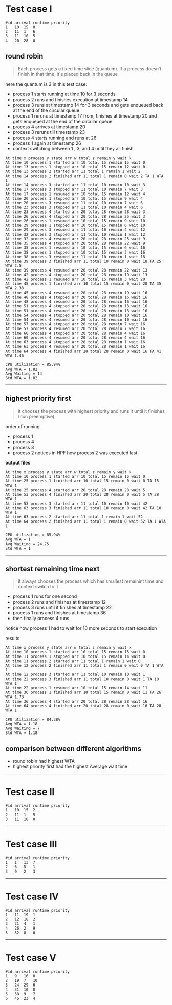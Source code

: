 
# Test case I

```
#id arrival runtime priority
1	10	15	8
2	11	1	6
3	11	10	5
4	20	28	0
```
## **round robin** 

>Each process gets a fixed time slice (quantum). If a process doesn’t finish in that time, it's placed back in the queue

here the quantum is 3 in this test case:

- process 1 starts running at time 10 for 3 seconds
- process 2 runs and finishes execution at timestamp 14 
- process 3 runs at timestamp 14 for 3 seconds and gets enqueued back at the end of the circular queue
- process 1 reruns at timestamp 17 from, finishes at timestamp 20 and gets enqueued at the end of the circular queue
- process 4 arrives at timestamp 20
- process 3 reruns till timestamp 23
- process 4 starts running and runs at 26 
- process 1 again at timestamp 26
- context switching between 1 , 3, and 4 until they all finish 


```
At time x process y state arr w total z remain y wait k
At time 10 process 1 started arr 10 total 15 remain 15 wait 0
At time 13 process 1 stopped arr 10 total 15 remain 12 wait 0
At time 13 process 2 started arr 11 total 1 remain 1 wait 2
At time 14 process 2 finished arr 11 total 1 remain 0 wait 2 TA 1 WTA 1
At time 14 process 3 started arr 11 total 10 remain 10 wait 3
At time 17 process 3 stopped arr 11 total 10 remain 7 wait 3
At time 17 process 1 resumed arr 10 total 15 remain 12 wait 4
At time 20 process 1 stopped arr 10 total 15 remain 9 wait 4
At time 20 process 3 resumed arr 11 total 10 remain 7 wait 6
At time 23 process 3 stopped arr 11 total 10 remain 4 wait 6
At time 23 process 4 started arr 20 total 28 remain 28 wait 3
At time 26 process 4 stopped arr 20 total 28 remain 25 wait 3
At time 26 process 1 resumed arr 10 total 15 remain 9 wait 10
At time 29 process 1 stopped arr 10 total 15 remain 6 wait 10
At time 29 process 3 resumed arr 11 total 10 remain 4 wait 12
At time 32 process 3 stopped arr 11 total 10 remain 1 wait 12
At time 32 process 4 resumed arr 20 total 28 remain 25 wait 9
At time 35 process 4 stopped arr 20 total 28 remain 22 wait 9
At time 35 process 1 resumed arr 10 total 15 remain 6 wait 16
At time 38 process 1 stopped arr 10 total 15 remain 3 wait 16
At time 38 process 3 resumed arr 11 total 10 remain 1 wait 18
At time 39 process 3 finished arr 11 total 10 remain 0 wait 18 TA 25 WTA 2.5
At time 39 process 4 resumed arr 20 total 28 remain 22 wait 13
At time 42 process 4 stopped arr 20 total 28 remain 19 wait 13
At time 42 process 1 resumed arr 10 total 15 remain 3 wait 20
At time 45 process 1 finished arr 10 total 15 remain 0 wait 20 TA 35 WTA 2.33
At time 45 process 4 resumed arr 20 total 28 remain 19 wait 16
At time 48 process 4 stopped arr 20 total 28 remain 16 wait 16
At time 48 process 4 resumed arr 20 total 28 remain 16 wait 16
At time 51 process 4 stopped arr 20 total 28 remain 13 wait 16
At time 51 process 4 resumed arr 20 total 28 remain 13 wait 16
At time 54 process 4 stopped arr 20 total 28 remain 10 wait 16
At time 54 process 4 resumed arr 20 total 28 remain 10 wait 16
At time 57 process 4 stopped arr 20 total 28 remain 7 wait 16
At time 57 process 4 resumed arr 20 total 28 remain 7 wait 16
At time 60 process 4 stopped arr 20 total 28 remain 4 wait 16
At time 60 process 4 resumed arr 20 total 28 remain 4 wait 16
At time 63 process 4 stopped arr 20 total 28 remain 1 wait 16
At time 63 process 4 resumed arr 20 total 28 remain 1 wait 16
At time 64 process 4 finished arr 20 total 28 remain 0 wait 16 TA 41 WTA 1.46
```


```
CPU utilization = 85.94%
Avg WTA = 1.82
Avg Waiting = 14
Std WTA = 1.82
```

---

## **highest priority first** 

>it chooses the process with highest priority and runs it until it finishes (non preemptive)

order of running 
- process 1  
- process 4 
- process 3
- process 2 
notices in HPF how process 2 was executed last 

**output files**
```
At time x process y state arr w total z remain y wait k
At time 10 process 1 started arr 10 total 15 remain 15 wait 0
At time 25 process 1 finished arr 10 total 15 remain 0 wait 0 TA 15 WTA 1
At time 25 process 4 started arr 20 total 28 remain 28 wait 5
At time 53 process 4 finished arr 20 total 28 remain 0 wait 5 TA 28 WTA 1
At time 53 process 3 started arr 11 total 10 remain 10 wait 42
At time 63 process 3 finished arr 11 total 10 remain 0 wait 42 TA 10 WTA 1
At time 63 process 2 started arr 11 total 1 remain 1 wait 52
At time 64 process 2 finished arr 11 total 1 remain 0 wait 52 TA 1 WTA 1
```

```
CPU utilization = 85.94%
Avg WTA = 1
Avg Waiting = 24.75
Std WTA = 1
```

----

## **shortest remaining time next** 
>it always chooses the process which has smallest remainint time and context switch to it 

- process 1 runs for one second
- process 2 runs and finishes at timestamp 12
- process 3 runs until it finishes at timestamp 22 
- process 1 runs and finishes at timestamp 36
- then finally process 4 runs 

notice how process 1 had to wait for 10 more seconds to start execution 

results

```
At time x process y state arr w total z remain y wait k
At time 10 process 1 started arr 10 total 15 remain 15 wait 0
At time 11 process 1 stopped arr 10 total 15 remain 14 wait 0
At time 11 process 2 started arr 11 total 1 remain 1 wait 0
At time 12 process 2 finished arr 11 total 1 remain 0 wait 0 TA 1 WTA 1
At time 12 process 3 started arr 11 total 10 remain 10 wait 1
At time 22 process 3 finished arr 11 total 10 remain 0 wait 1 TA 10 WTA 1
At time 22 process 1 resumed arr 10 total 15 remain 14 wait 11
At time 36 process 1 finished arr 10 total 15 remain 0 wait 11 TA 26 WTA 1.73
At time 36 process 4 started arr 20 total 28 remain 28 wait 16
At time 64 process 4 finished arr 20 total 28 remain 0 wait 16 TA 28 WTA 1
```

```
CPU utilization = 84.38%
Avg WTA = 1.18
Avg Waiting = 7
Std WTA = 1.18
```

## comparison between different algorithms
- round robin had highest WTA
- highest priority first had the highest Average wait time 

---

# Test case II

```
#id arrival runtime priority
1	10	15	2
2	11	1	5
3	11	10	0
```

----

# Test case III

```
#id arrival runtime priority
1	1	13	7
2	6	5	1
3	9	2	3
```

---

# Test case IV

```
#id arrival runtime priority
1	11	19	1
2	12	18	2
3	21	4	1
4	26	2	9
5	32	8	0
```


---
# Test case V

```
#id arrival runtime priority
1	9	16	0
2	19	7	10
3	24	29	6
4	31	10	8
5	38	9	7
6	45	23	4
```
